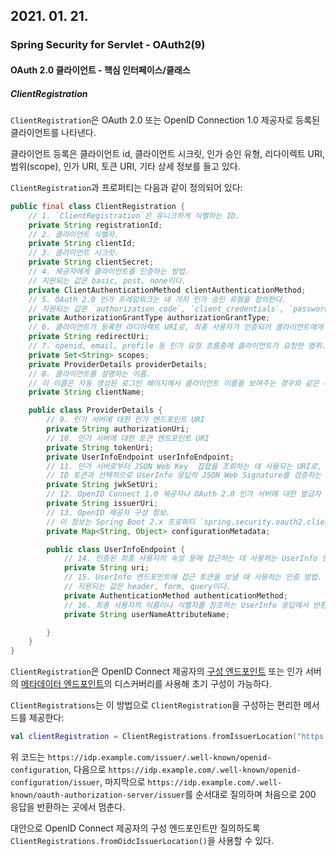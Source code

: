 ## 2021. 01. 21.

### Spring Security for Servlet - OAuth2(9)

#### OAuth 2.0 클라이언트 - 핵심 인터페이스/클래스

##### ClientRegistration

`ClientRegistration`은 OAuth 2.0 또는 OpenID Connection 1.0 제공자로 등록된 클라이언트를 나타낸다.

클라이언트 등록은 클라이언트 id, 클라이언트 시크릿, 인가 승인 유형, 리다이렉트 URI, 범위(scope), 인가 URI, 토큰 URI, 기타 상세 정보를 들고 있다.

`ClientRegistration`과 프로퍼티는 다음과 같이 정의되어 있다:

```java
public final class ClientRegistration {
  	// 1. `ClientRegistration`은 유니크하게 식별하는 ID.
    private String registrationId;  
  	// 2. 클라이언트 식별자.
    private String clientId;    
  	// 3. 클라이언트 시크릿.
    private String clientSecret;    
  	// 4. 제공자에게 클라이언트를 인증하는 방법. 
  	// 지원되는 값은 basic, post, none이다.
    private ClientAuthenticationMethod clientAuthenticationMethod;  
  	// 5. OAuth 2.0 인가 프레임워크는 네 가지 인가 승인 유형을 정의한다.
  	// 지원되는 값은 `authorization_code`, `client_credentials`, `password`이다.
    private AuthorizationGrantType authorizationGrantType;  
  	// 6. 클라이언트가 등록한 라디아렉트 URI로, 최종 사용자가 인증되어 클라이언트에게 접근을 허용하면 인가 서버는 최종 사용자의 사용자 에이전트를 이 URI로 리다이렉트한다.
    private String redirectUri;
  	// 7. openid, email, profile 등 인가 요청 흐름중에 클라이언트가 요청한 범위.
    private Set<String> scopes; 
    private ProviderDetails providerDetails;
  	// 8. 클라이언트를 설명하는 이름.
  	// 이 이름은 자동 생성된 로그인 페이지에서 클라이언트 이름을 보여주는 경우와 같은 특정 시나리오에서 사용될 수 있다.
    private String clientName;  

    public class ProviderDetails {
      	// 9. 인가 서버에 대한 인가 엔드포인트 URI
        private String authorizationUri;    
      	// 10. 인가 서버에 대한 토큰 엔트포인트 URI
        private String tokenUri;    
        private UserInfoEndpoint userInfoEndpoint;
        // 11. 인가 서버로부터 JSON Web Key  집합을 조회하는 데 사용되는 URI로,
      	// ID 토큰과 선택적으로 UserInfo 응답의 JSON Web Signature를 검증하는 데 사용하는 암호 키를 갖는다.
        private String jwkSetUri;   
        // 12. OpenID Connect 1.0 제공자나 OAuth 2.0 인가 서버에 대한 발급자 식별자 uri를 반환한다.
        private String issuerUri;   
      	// 13. OpenID 제공자 구성 정보.
      	// 이 정보는 Spring Boot 2.x 프로퍼티 `spring.security.oauth2.client.provider.[providerId].issuerUri`가 구성된 경우에만 사용 가능하다.
        private Map<String, Object> configurationMetadata;  

        public class UserInfoEndpoint {
          	// 14. 인증된 최종 사용자의 속성 등에 접근하는 데 사용하는 UserInfo 엔드포인트 URI
            private String uri; 
          	// 15. UserInfo 엔드포인트에 접근 토큰을 보낼 때 사용하는 인증 방법.
          	// 지원되는 값은 header, form, query이다.
            private AuthenticationMethod authenticationMethod;  
          	// 16. 최종 사용자의 이름이나 식별자를 참조하는 UserInfo 응답에서 반환된 속성의 이름.
            private String userNameAttributeName;   

        }
    }
}
```

`ClientRegistration`은 OpenID Connect 제공자의 [구성 엔드포인트][oidc1-provider-config] 또는 인가 서버의 [메타데이터 엔드포인트][rfc8414-section3]의 디스커버리를 사용해 초기 구성이 가능하다.

`ClientRegistrations`는 이 방법으로 `ClientRegistration`을 구성하는 편리한 메서드를 제공한다:

```kotlin
val clientRegistration = ClientRegistrations.fromIssuerLocation("https://idp.example.com/issuer").build()
```

위 코드는 `https://idp.example.com/issuer/.well-known/openid-configuration`, 다음으로 `https://idp.example.com/.well-known/openid-configuration/issuer`, 마지막으로 `https://idp.example.com/.well-known/oauth-authorization-server/issuer`를 순서대로 질의하며 처음으로 200 응답을 반환하는 곳에서 멈춘다.

대안으로 OpenID Connect 제공자의 구성 엔드포인트만 질의하도록 `ClientRegistrations.fromOidcIssuerLocation()`을 사용할 수 있다.



[oidc1-provider-config]: https://openid.net/specs/openid-connect-discovery-1_0.html#ProviderConfig
[rfc8414-section3]: https://tools.ietf.org/html/rfc8414#section-3